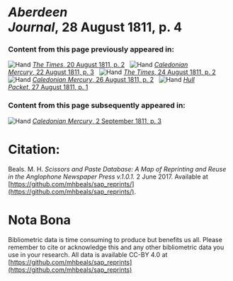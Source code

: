 # *Aberdeen Journal*, 28 August 1811, p. 4  
  
### Content from this page previously appeared in:  
![Hand](http://scissorsandpaste.net/wp-content/uploads/2017/06/smallhandpointer.png) [*The Times*, 20 August 1811, p. 2](https://mhbeals.github.io/sap_html/The-Times/The-Times-20-August-1811-p-2)  
![Hand](http://scissorsandpaste.net/wp-content/uploads/2017/06/smallhandpointer.png) [*Caledonian Mercury*, 22 August 1811, p. 3](https://mhbeals.github.io/sap_html/Caledonian-Mercury/Caledonian-Mercury-22-August-1811-p-3)  
![Hand](http://scissorsandpaste.net/wp-content/uploads/2017/06/smallhandpointer.png) [*The Times*, 24 August 1811, p. 2](https://mhbeals.github.io/sap_html/The-Times/The-Times-24-August-1811-p-2)  
![Hand](http://scissorsandpaste.net/wp-content/uploads/2017/06/smallhandpointer.png) [*Caledonian Mercury*, 26 August 1811, p. 2](https://mhbeals.github.io/sap_html/Caledonian-Mercury/Caledonian-Mercury-26-August-1811-p-2)  
![Hand](http://scissorsandpaste.net/wp-content/uploads/2017/06/smallhandpointer.png) [*Hull Packet*, 27 August 1811, p. 1](https://mhbeals.github.io/sap_html/Hull-Packet/Hull-Packet-27-August-1811-p-1)  
  
### Content from this page subsequently appeared in:  
![Hand](http://scissorsandpaste.net/wp-content/uploads/2017/06/smallhandpointer.png) [*Caledonian Mercury*, 2 September 1811, p. 3](https://mhbeals.github.io/sap_html/Caledonian-Mercury/Caledonian-Mercury-2-September-1811-p-3)  


# Citation: 

Beals. M. H. *Scissors and Paste Database: A Map of Reprinting and Reuse in the Anglophone Newspaper Press v.1.0.1.* 2 June 2017. Available at [https://github.com/mhbeals/sap_reprints/](https://github.com/mhbeals/sap_reprints/). 

# Nota Bona

Bibliometric data is time consuming to produce but benefits us all. Please remember to cite or acknowledge this and any other bibliometric data you use in your research. All data is available CC-BY 4.0 at [https://github.com/mhbeals/sap_reprints](https://github.com/mhbeals/sap_reprints)